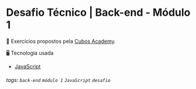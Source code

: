 # Desafio Técnico | Back-end - Módulo 1

:pencil:
Exercícios propostos pela [Cubos Academy](https://cubos.academy/sucesso).

:desktop_computer: Tecnologia usada
- [JavaScript](https://www.javascript.com/)

###### tags: `back-end` `módulo 1` `JavaScript` `desafio`

